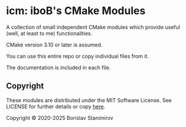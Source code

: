 # icm: iboB's CMake Modules

A collection of small independent CMake modules which provide useful (well, at least to me) functionalities.

CMake version 3.10 or later is assumed.

You can use this entire repo or copy individual files from it.

The documentation is included in each file.

## Copyright

These modules are distributed under the MIT Software License. See LICENSE for further details or copy [here](http://opensource.org/licenses/MIT).

Copyright &copy; 2020-2025 Borislav Stanimirov
